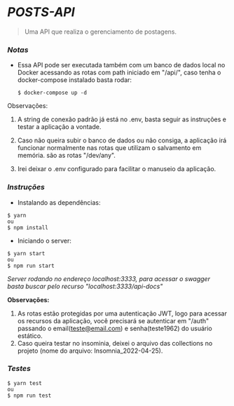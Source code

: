 # _POSTS-API_

> Uma API que realiza o gerenciamento de postagens.

### _Notas_

- Essa API pode ser executada também com um banco de dados local no Docker acessando as rotas com path iniciado em "/api/", caso tenha o docker-compose instalado basta rodar:
  
   ```
   $ docker-compose up -d
   ```

Observações:
1. A string de conexão padrão já está no .env, basta seguir as instruções e testar a aplicação a vontade.

2. Caso não queira subir o banco de dados ou não consiga, a aplicação irá funcionar normalmente nas rotas que utilizam o salvamento em memória. são as rotas "/dev/any".

3. Irei deixar o .env configurado para facilitar o manuseio da aplicação.

### _Instruções_

- Instalando as dependências:
```
$ yarn
ou
$ npm install

```
- Iniciando o server:
```
$ yarn start
ou
$ npm run start
```
*Server rodando no endereço localhost:3333, para acessar o swagger basta buscar pelo recurso "localhost:3333/api-docs"*

**Observações:**
  1. As rotas estão protegidas por uma autenticação JWT, logo para acessar os recursos da aplicação, você precisará se autenticar em  "/auth" passando o email(teste@email.com) e senha(teste1962) do usuário estático.
  2. Caso queira testar no insominia, deixei o arquivo das collections no projeto (nome do arquivo: Insomnia_2022-04-25).

### _Testes_


```
$ yarn test
ou
$ npm run test
```


